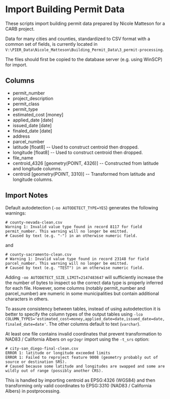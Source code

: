 # Import Building Permit Data

These scripts import building permit data prepared by Nicole Matteson for a CARB project.

Data for many cities and counties, standardized to CSV format with a common set of fields, is currently located in `V:\PIER_Data\Nicole_Matteson\Building_Permit_Data\3_permit-processing`.

The files should first be copied to the database server (e.g. using WinSCP) for import.

## Columns

* permit_number
* project_description
* permit_class
* permit_type
* estimated_cost [money]
* applied_date [date]
* issued_date [date]
* finaled_date [date]
* address
* parcel_number
* latitude [float8] -- Used to construct centroid then dropped.
* longitude [float8] -- Used to construct centroid then dropped.
* file_name
* centroid_4326 [geometry(POINT, 4326)] -- Constructed from latitude and longitude columns.
* centroid [geometry(POINT, 3310)] -- Transformed from latitude and longitude columns.

## Import Notes

Default autodetection (`-oo AUTODETECT_TYPE=YES`) generates the following warnings:

```
# county-nevada-clean.csv
Warning 1: Invalid value type found in record 8117 for field permit_number. This warning will no longer be emitted.
# Caused by text (e.g. "-") in an otherwise numeric field.
```

and

```
# county-sacramento-clean.csv
# Warning 1: Invalid value type found in record 23148 for field parcel_number. This warning will no longer be emitted.
# Caused by text (e.g. "TEST") in an otherwise numeric field.
```

Adding `-oo AUTODETECT_SIZE_LIMIT=2147483647` will sufficiently increase the the number of bytes to inspect so the correct data type is properly inferred for each file. However, some columns (notably permit_number and parcel_number) are numeric in some municipalities but contain additional characters in others.

To assure consistency between tables, instead of using autodetection it is better to specify the column types of the output tables using `-lco COLUMN_TYPES='estimated_cost=money,applied_date=date,issued_date=date,finaled_date=date'`. The other columns default to text (`varchar`).

At least one file contains invalid coordinates that prevent transformation to NAD83 / California Albers on `ogr2ogr` import using the `-t_srs` option:

```
# city-san_diego-final-clean.csv
ERROR 1: latitude or longitude exceeded limits
ERROR 1: Failed to reproject feature 9008 (geometry probably out of source or destination SRS).
# Caused because some latitude and longitudes are swapped and some are wildly out of range (possibly another CRS).
```

This is handled by importing centroid as EPSG:4326 (WGS84) and then transforming only valid coordinates to EPSG:3310 (NAD83 / California Albers) in postprocessing.
